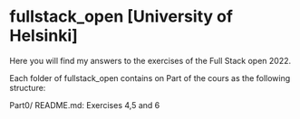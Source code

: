 # fullstack_open [University of Helsinki]

Here you will find my answers to the exercises of the Full Stack open 2022.

Each folder of fullstack_open contains on Part of the cours as the following structure:

Part0/
  README.md: Exercises 4,5 and 6

